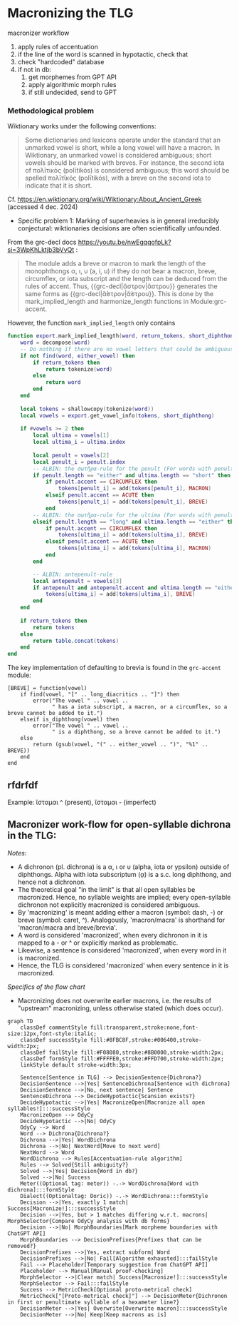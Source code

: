 # Macronizing the TLG 

					

macronizer workflow
1) apply rules of accentuation
2) if the line of the word is scanned in hypotactic, check that
3) check "hardcoded" database
4) if not in db:
   1) get morphemes from GPT API
   2) apply algorithmic morph rules
   3) if still undecided, send to GPT

### Methodological problem										

Wiktionary works under the following conventions:

>Some dictionaries and lexicons operate under the standard that an unmarked vowel is short, while a long vowel will have a macron. In Wiktionary, an unmarked vowel is considered ambiguous; short vowels should be marked with breves. For instance, the second iota of πολῑτικός (polītikós) is considered ambiguous; this word should be spelled πολῑτῐκός (polītikós), with a breve on the second iota to indicate that it is short. 

Cf. https://en.wiktionary.org/wiki/Wiktionary:About_Ancient_Greek (accessed 4 dec. 2024)

- Specific problem 1: Marking of superheavies is in general irreducibly conjectural: wiktionaries decisions are often scientifically unfounded.

From the grc-decl docs https://youtu.be/nwEgqqofpLk?si=3WpKhLktjb3bVvQt :


>The module adds a breve or macron to mark the length of the monophthongs α, ι, υ (a, i, u) if they do not bear a macron, breve, circumflex, or iota subscript and the length can be deduced from the rules of accent. Thus, {{grc-decl|ἄστρον|ἄστρου}} generates the same forms as {{grc-decl|ᾰ̓́στρον|ᾰ̓́στρου}}. This is done by the mark_implied_length and harmonize_length functions in Module:grc-accent. 

However, the function ```mark_implied_length``` only contains 

```lua
function export.mark_implied_length(word, return_tokens, short_diphthong)
	word = decompose(word)
	-- Do nothing if there are no vowel letters that could be ambiguous.
	if not find(word, either_vowel) then
		if return_tokens then
			return tokenize(word)
		else
			return word
		end
	end
	
	local tokens = shallowcopy(tokenize(word))
	local vowels = export.get_vowel_info(tokens, short_diphthong)
	
	if #vowels >= 2 then
		local ultima = vowels[1]
		local ultima_i = ultima.index
		
		local penult = vowels[2]
		local penult_i = penult.index
		-- ALBIN: the σωτῆρα-rule for the penult (For words with penultimate accent and short ultima, acute implies short penult.) and first circumflex rule
		if penult.length == "either" and ultima.length == "short" then
			if penult.accent == CIRCUMFLEX then
				tokens[penult_i] = add(tokens[penult_i], MACRON)
			elseif penult.accent == ACUTE then
				tokens[penult_i] = add(tokens[penult_i], BREVE)
			end
		-- ALBIN: the σωτῆρα-rule for the ultima (For words with penultimate accent and long penult, acute implies long ultima) and second circumflex rule
		elseif penult.length == "long" and ultima.length == "either" then
			if penult.accent == CIRCUMFLEX then
				tokens[ultima_i] = add(tokens[ultima_i], BREVE)
			elseif penult.accent == ACUTE then
				tokens[ultima_i] = add(tokens[ultima_i], MACRON)
			end
		end

		-- ALBIN: antepenult-rule
		local antepenult = vowels[3]
		if antepenult and antepenult.accent and ultima.length == "either" then
			tokens[ultima_i] = add(tokens[ultima_i], BREVE)
		end
	end
	
	if return_tokens then
		return tokens
	else
		return table.concat(tokens)
	end
end
```

The key implementation of defaulting to brevia is found in the ```grc-accent``` module:

```
[BREVE] = function(vowel)
    if find(vowel, "[" .. long_diacritics .. "]") then
        error("The vowel " .. vowel .. 
              " has a iota subscript, a macron, or a circumflex, so a breve cannot be added to it.")
    elseif is_diphthong(vowel) then
        error("The vowel " .. vowel .. 
              " is a diphthong, so a breve cannot be added to it.")
    else
        return (gsub(vowel, "(" .. either_vowel .. ")", "%1" .. BREVE))
    end
end
```

## rfdrfdf
Example: ἵσταμαι ^ (present), ἵσταμαι - (imperfect)

## Macronizer work-flow for open-syllable dichrona in the TLG:

_Notes_:
- A dichronon (pl. dichrona) is a α, ι or υ (alpha, iota or ypsilon) outside of diphthongs. Alpha with iota subscriptum (ᾳ) is a s.c. long diphthong, and hence not a dichronon.
- The theoretical goal "in the limit" is that all open syllables be macronized. Hence, no syllable weights are implied; every open-syllable dichronon not explicitly macronized is considered ambiguous. 
- By 'macronizing' is meant adding either a macron (symbol: dash, -) or breve (symbol: caret, ^). Analogously, 'macron/macra' is shorthand for 'macron/macra and breve/brevia'.
- A word is considered 'macronized', when every dichronon in it is mapped to a - or ^ or explicitly marked as problematic.
- Likewise, a sentence is considered 'macronized', when every word in it is macronized.
- Hence, the TLG is considered 'macronized' when every sentence in it is macronized.

_Specifics of the flow chart_
- Macronizing does not overwrite earlier macrons, i.e. the results of "upstream" macronizing, unless otherwise stated (which does occur).

```mermaid
graph TD
    classDef commentStyle fill:transparent,stroke:none,font-size:12px,font-style:italic;
    classDef successStyle fill:#8FBC8F,stroke:#006400,stroke-width:2px;
    classDef failStyle fill:#F08080,stroke:#8B0000,stroke-width:2px;
    classDef formStyle fill:#FFFFE0,stroke:#FFD700,stroke-width:2px;
    linkStyle default stroke-width:3px;

    Sentence[Sentence in TLG] --> DecisionSentence{Dichrona?}
    DecisionSentence -->|Yes| SentenceDichrona[Sentence with dichrona]
    DecisionSentence -->|No, next sentence| Sentence
    SentenceDichrona --> DecideHypotactic{Scansion exists?}
    DecideHypotactic -->|Yes| MacronizeOpen[Macronize all open syllables!]:::successStyle
    MacronizeOpen --> OdyCy
    DecideHypotactic -->|No| OdyCy
    OdyCy --> Word
    Word --> Dichrona{Dichrona?}
    Dichrona -->|Yes| WordDichrona
    Dichrona -->|No| NextWord[Move to next word]
    NextWord --> Word
    WordDichrona --> Rules[Accentuation-rule algorithm]
    Rules --> Solved{Still ambiguity?}
    Solved -->|Yes| Decision{Word in db?}
    Solved -->|No| Success
    Meter((Optional tag: meter)) -.-> WordDichrona[Word with dichrona]:::formStyle
    Dialect((Optionaltag: Doric)) -.-> WordDichrona:::formStyle
    Decision -->|Yes, exactly 1 match| Success[Macronize!]:::successStyle
    Decision -->|Yes, but > 1 matches differing w.r.t. macrons| MorphSelector{Compare OdyCy analysis with db forms}
    Decision -->|No| MorphBoundaries[Mark morpheme boundaries with ChatGPT API]
    MorphBoundaries --> DecisionPrefixes{Prefixes that can be removed?}
    DecisionPrefixes -->|Yes, extract subform| Word
    DecisionPrefixes -->|No| Fail[Algorithm exhausted]:::failStyle
    Fail --> Placeholder[Temporary suggestion from ChatGPT API]
    Placeholder --> Manual[Manual proof-checking]
    MorphSelector -->|Clear match| Success[Macronize!]:::successStyle
    MorphSelector --> Fail:::failStyle
    Success --> MetricCheck[Optional proto-metrical check]
    MetricCheck["[Proto-metrical check]"] --> DecisionMeter{Dichronon in first or penultimate syllable of a hexameter line?}
    DecisionMeter -->|Yes| Overwrite[Overwrite macron]:::successStyle
    DecisionMeter -->|No| Keep[Keep macrons as is]
```
